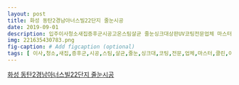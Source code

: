 ```yaml
---
layout: post
title: 화성 동탄2경남아너스빌22단지 줄눈시공
date: 2019-09-01
description: 입주이사청소새집증후군시공고온스팀살균 줄눈싱크대상판UV코팅전문업체 마스터클린 입주이사상가특수청소 고온스팀살균거울코팅세정제청소 새집증후군헌집증후군시공 
img: 221635430783.png
fig-caption: # Add figcaption (optional)
tags: [ 이사,청소,새집,증후군,시공,스팀,살균,줄눈,싱크대,코팅,전문,업체,마스터,클린,이사,상가,특수,청소,스팀,살균,거울,코팅,정제,청소,새집,증후군,증후군,시공,프리미엄,피톤,치드,살균,케어,스팀,플루,줄눈,시공,곰팡이,오염,방지,싱크대,코팅,오염,방지,인테리어,효과,친절,상담,마스터,클린,작업,범위,욕실,군데,세탁실,발코니,현관,실리콘,오염,방지,기간,한참,고객,청소,시공,의뢰,진행,공전,완료,공용,욕실,안방,욕실,세탁실,발코니,현관,실리콘,오염,방지,바닥,싱크대,코팅,줄눈,마스터,클린,아래,베너,내용,청소,싱크대,코팅,줄눈,생활,마스터,클린,네이버,블로그,청소,이사,청소,클리닝,새집,증후군,시공,줄눈,시공,싱크대,코팅,거주,상가,준공,오피스텔,원룸,아파트,사무실,유리,거울,코팅,청소,종합,청소,업체,마스터,클린,새집,증후군,피톤,새집,증후군,각종,유해,물질,가구,냄새,새집,피톤치드,피톤,의왕시,삼동,제나,하임,아파트,싱크대,코팅,시공,이사,청소,줄눈,싱크대,코팅,전문,업체,마스터,클린,이사,상가,특수,청소,줄눈시,군포,송정,금강,테리,줄눈,시공,이사,청소,줄눈,싱크대,코팅,전문,업체,마스터,클린,이사,상가,특수,청소,줄눈,시공,클리닝,정기,청소,관리,새집,증후군,시공,스팀,살균,줄눈,시공,바닥,청소,왁스,관리,싱크대,연마,광택,코팅,종합,청소,업체,마스터,클린,전화,문의 ]
---
```

[화성 동탄2경남아너스빌22단지 줄눈시공](https://blog.naver.com/getinthering?Redirect=Log&logNo=221635430783)